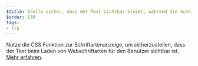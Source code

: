 ```yaml
---
$title: Stelle sicher, dass der Text sichtbar bleibt, während die Schriftart geladen wird
$order: 130
tags:
- lcp
---
```


Nutze die CSS Funktion zur Schriftartenanzeige, um sicherzustellen, dass der Text beim Laden von Webschriftarten für den Benutzer sichtbar ist. [Mehr erfahren](https://web.dev/font-display/).
